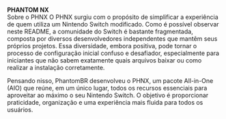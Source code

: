 <b>PHANTOM NX</B><br>
Sobre o PHNX
O PHNX surgiu com o propósito de simplificar a experiência de quem utiliza um Nintendo Switch modificado. Como é possível observar neste README, a comunidade do Switch é bastante fragmentada, composta por diversos desenvolvedores independentes que mantêm seus próprios projetos. Essa diversidade, embora positiva, pode tornar o processo de configuração inicial confuso e desafiador, especialmente para iniciantes que não sabem exatamente quais arquivos baixar ou como realizar a instalação corretamente.

Pensando nisso, PhantomBR desenvolveu o PHNX, um pacote All-in-One (AIO) que reúne, em um único lugar, todos os recursos essenciais para aproveitar ao máximo o seu Nintendo Switch. O objetivo é proporcionar praticidade, organização e uma experiência mais fluida para todos os usuários.
